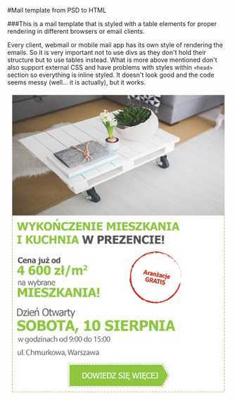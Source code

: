 #Mail template from PSD to HTML

###This is a mail template that is styled with a table elements for proper rendering in different browsers or email clients.

Every client, webmail or mobile mail app has its own style of rendering the emails. So it is very important not to use divs as they don't hold their structure but to use tables instead. What is more above mentioned don't also support external CSS and have problems with styles within `<head>` section so everything is inline styled. It doesn't look good and the code seems messy (well... it is actually), but it works.

![PSD Template](/img/mailing.jpg)
